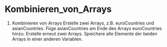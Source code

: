 # Kombinieren_von_Arrays
1. Kombinieren von Arrays
Erstelle zwei Arrays, z.B. euroCountries und asianCountries. Füge asianCountries am Ende des Arrays euroCountries hinzu.
Erstelle erneut zwei Arrays. Speichere alle Elemente der beiden Arrays in einer anderen Variablen. 
